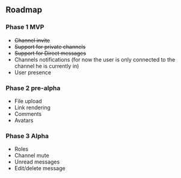 ## Roadmap

### Phase 1 MVP

- ~~Channel invite~~
- ~~Support for private channels~~
- ~~Support for Direct messages~~
- Channels notifications (for now the user is only connected to the channel he is currently in)
- User presence

### Phase 2 pre-alpha

- File upload
- Link rendering
- Comments
- Avatars

### Phase 3 Alpha

- Roles
- Channel mute
- Unread messages
- Edit/delete message
